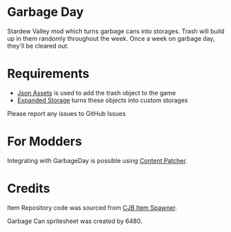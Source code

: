 ﻿# Garbage Day
Stardew Valley mod which turns garbage cans into storages. Trash will build up
in them randomly throughout the week. Once a week on garbage day, they'll be
cleared out.

# Requirements

* [Json Assets](https://www.nexusmods.com/stardewvalley/mods/1720) is used to
  add the trash object to the game
* [Expanded Storage](https://www.nexusmods.com/stardewvalley/mods/7431) turns
  these objects into custom storages

Please report any issues to GitHub Issues

# For Modders

Integrating with GarbageDay is possible using [Content Patcher](docs/mod-integration.md).

# Credits

Item Repository code was sourced from [CJB Item Spawner](https://github.com/CJBok/SDV-Mods/tree/master/CJBItemSpawner).

Garbage Can spritesheet was created by 6480.